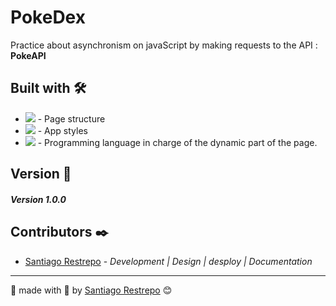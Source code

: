 # PokeDex

Practice about asynchronism on javaScript by making requests to the API : **PokeAPI**

## Built with 🛠️

* <img src="https://shields.io/badge/html5-brown?logo=html5&logoColor=white&style=for-the-badge"> - Page structure
* <img src="https://shields.io/badge/css3-blue?logo=css3&style=for-the-badge"> - App styles
* <img src="https://shields.io/badge/javascript-black?logo=javascript&style=for-the-badge"> - Programming language in charge of the dynamic part of the page.

## Version 📌

##### Version 1.0.0

## Contributors ✒️

* [Santiago Restrepo](https://github.com/Santiago-Restrepo) - *Development | Design | desploy | Documentation*

---
📖 made with 💜 by [Santiago Restrepo](https://github.com/santiago-restrepo) 😊
